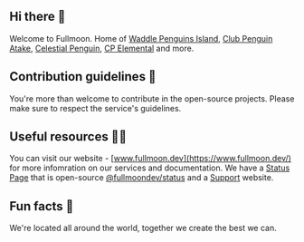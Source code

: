 ## Hi there 👋
Welcome to Fullmoon. Home of [Waddle Penguins Island](https://github.com/WaddlePenguins), [Club Penguin Atake](https://www.cpatake.boo/), [Celestial Penguin](https://github.com/StarkStudiosInt), [CP Elemental](https://cpelemental.dink.cf/) and more.
## Contribution guidelines 🌈
You're more than welcome to contribute in the open-source projects. Please make sure to respect the service's guidelines.
## Useful resources 👩‍💻
You can visit our website - [www.fullmoon.dev](https://www.fullmoon.dev/) for more infomration on our services and documentation. We have a [Status Page](https://status.fullmoon.dev/) that is open-source [@fullmoondev/status](https://github.com/fullmoondev/status) and a [Support](https://www.fullmoon.dev/support) website.
## Fun facts 🍿
We're located all around the world, together we create the best we can.
